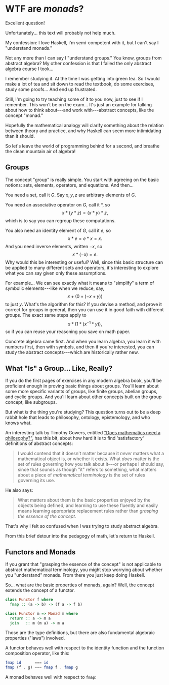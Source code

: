 WTF are *monads*?
===============

Excellent question!

Unfortunately... this text will probably not help much.

My confession: I love Haskell, I'm semi-competent with it, but I can't
say I "understand monads."

Not any more than I can say I "understand groups." You know, groups
from abstract algebra? My other confession is that I failed the only
abstract algebra course I took...

I remember studying it. At the time I was getting into green tea. So I
would make a lot of tea and sit down to read the textbook, do some
exercises, study some proofs... And end up frustrated.

Still, I'm going to try teaching some of it to you now, just to see if
I remember. This won't be on the exam... It's just an example for
talking about how to think about---and work with---abstract concepts,
like the concept "monad."

Hopefully the mathematical analogy will clarify something about the
relation between theory and practice, and why Haskell can seem more
intimidating than it should.

So let's leave the world of programming behind for a second, and
breathe the clean mountain air of algebra!

## Groups

The concept "group" is really simple. You start with agreeing on the
basic notions: sets, elements, operators, and equations. And then...

You need a set, call it $G$. Say $x,y,z$ are arbitrary elements
of $G$.

You need an associative operator on $G$, call it $*$, so $$x * (y * z)
= (x * y) * z,$$ which is to say you can regroup these computations.

You also need an identity element of $G$, call it $e$, so $$x*e = e*x
= x.$$ And you need inverse elements, written $-x$, so $$x*(-x)=e.$$
Why would this be interesting or useful? Well, since this basic
structure can be applied to many different sets and operators, it's
interesting to explore what you can say given only these assumptions.

For example... We can see exactly what it means to "simplify" a term
of symbolic elements---like when we reduce, say, $$x+(0 + (-x + y))$$
to just $y.$ What's the algorithm for this? If you devise a method,
and prove it correct for groups in general, then you can use it in
good faith with different groups. The exact same steps apply to
$$x*(1*(x^{-1}*y)),$$ so if you can reuse your reasoning you save on
math paper.

Concrete algebra came first. And when you learn algebra, you learn it
with numbers first, then with symbols, and then if you're interested,
you can study the abstract concepts---which are historically
rather new.

## What "Is" a Group... Like, Really?

If you do the first pages of exercises in any modern algebra book,
you'll be proficient enough in proving basic things about
groups. You'll learn about some more specific variants of groups, like
finite groups, abelian groups, and cyclic groups. And you'll learn
about other concepts built on the group concept, like subgroups.

But what *is* the thing you're studying? This question turns out to be
a deep rabbit hole that leads to philosophy, ontology, epistemology,
and who knows what.

An interesting talk by Timothy Gowers, entitled ["Does mathematics
need a
philosophy?"](https://www.dpmms.cam.ac.uk/~wtg10/philosophy.html), has
this bit, about how hard it is to find 'satisfactory' definitions of
abstract concepts:

> I would contend that it doesn't matter because it *never* matters
  what a mathematical object is, or whether it exists. What *does*
  matter is the set of rules governing how you talk about it---or
  perhaps I should say, since that sounds as though "it" refers to
  something, what matters about a piece of *mathematical terminology*
  is the set of rules governing its use.

He also says:

> What matters about them is the basic properties enjoyed by the
  objects being defined, and learning to use these fluently and easily
  means learning appropriate replacement rules rather than *grasping
  the essence of the concept.*

That's why I felt so confused when I was trying to study
abstract algebra.

From this brief detour into the pedagogy of math, let's return
to Haskell.

## Functors and Monads

If you grant that "grasping the essence of the concept" is not
applicable to abstract mathematical terminology, you might stop
worrying about whether you "understand" monads. From there you just
keep doing Haskell.

So... what are the basic properties of monads, again? Well, the
concept extends the concept of a functor.

```haskell
class Functor f where
  fmap :: (a -> b) -> (f a -> f b)

class Functor m => Monad m where
  return :: a -> m a
  join   :: m (m a) -> m a
```

Those are the type definitions, but there are also fundamental
algebraic properties ("laws") involved.

A functor behaves well with respect to the identity function and the
function composition operator, like this:

```haskell
fmap id      === id
fmap (f . g) === fmap f . fmap g
```

A monad behaves well with respect to `fmap`:

```haskell

```